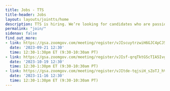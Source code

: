 ```yaml
---
title: Jobs - TTS
title-header: Jobs
layout: layouts/jointts/home
description: TTS is hiring. We’re looking for candidates who are passionate about helping agencies build, buy, and share technology to better serve the public.
permalink: "join/"
sidenav: false
find_out_more:
- link: https://gsa.zoomgov.com/meeting/register/vJIscuytrzwiH6GJC4pCJ5alhmA-J4Rgg-U 
  date: '2023-09-21 12:30'
  time: 12:30-1:30pm ET (9:30-10:30am PT) 
- link: https://gsa.zoomgov.com/meeting/register/vJIsf-qrqTktGScTIA5IvgvgmgERiP5MW3E 
  date: '2023-10-19 12:30'
  time: 12:30-1:30pm ET (9:30-10:30am PT)   
- link: https://gsa.zoomgov.com/meeting/register/vJItde-tqjsiH_sZoTJ_hVp3ZuhgarqPl0c 
  date: '2023-11-16 12:30'
  time: 12:30-1:30pm ET (9:30-10:30am PT) 
---
```

